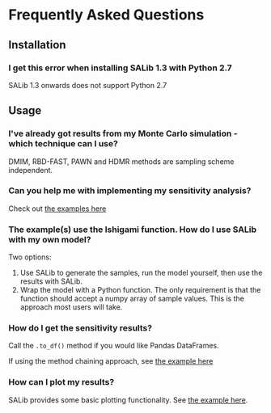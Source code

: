 # Frequently Asked Questions

## Installation

### I get this error when installing SALib 1.3 with Python 2.7
SALib 1.3 onwards does not support Python 2.7


## Usage

### I've already got results from my Monte Carlo simulation - which technique can I use?
DMIM, RBD-FAST, PAWN and HDMR methods are sampling scheme independent.


### Can you help me with implementing my sensitivity analysis?
Check out [the examples here](https://github.com/SALib/SALib/tree/develop/examples)


### The example(s) use the Ishigami function. How do I use SALib with my own model?
Two options:

1. Use SALib to generate the samples, run the model yourself, then use the
   results with SALib.
2. Wrap the model with a Python function. The only requirement is that the 
   function should accept a numpy array of sample values.
   This is the approach most users will take.


### How do I get the sensitivity results?
Call the `.to_df()` method if you would like Pandas DataFrames.

If using the method chaining approach, see [the example here](https://github.com/SALib/SALib/tree/develop/examples/Problem)


### How can I plot my results?
SALib provides some basic plotting functionality. See [the example here](https://github.com/SALib/SALib/tree/develop/examples/plotting).
